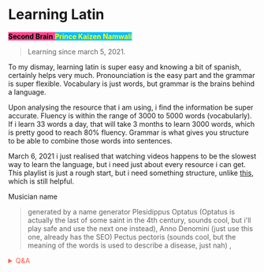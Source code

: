 # Learning Latin

<span style='background-color:#ff468b;'><span style='color:#000000;'>**Second Brain**</span> <span style='background-color:#00bfff;'><span style='color:#ffff00;'>**Prince Kaizen Namwali**</span> 

 > Learning since march 5, 2021. 

To my dismay, learning latin is super easy and knowing a bit of spanish, certainly helps very much. Pronounciation is the easy part and the grammar is super flexible. Vocabulary is just words, but grammar is the brains behind a language. 

Upon analysing the resource that i am using, i find the information be super accurate. Fluency is within the range of 3000 to 5000 words (vocabularly). If i learn 33 words a day, that will take 3 months to learn 3000 words, which is pretty good to reach 80% fluency. Grammar is what gives you structure to be able to combine those words into sentences. 

March 6, 2021
i just realised that watching videos happens to be the slowest way to learn the language, but i need just about every resource i can get. This playlist is just a rough start, but i need something structure, unlike [this](https://mylanguages.org/), which is still helpful. 


Musician name
> generated by a name generator
 Plesidippus Optatus (Optatus is actually the last of some saint in the 4th century, sounds cool, but i'll play safe and use the next one instead), Anno Denomini (just use this one, already has the SEO)
 Pectus pectoris (sounds cool, but the meaning of the words is used to describe a disease, just nah) , 
 
 
 <!-- Prince Kaizen Namwali -->

<span style='color:#ff5d46;'>

<details markdown='1'><summary>Q&A</summary>


![](https://i.redd.it/1ctpb8dor8w61.png)

</details>

</span>
